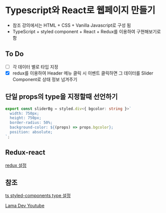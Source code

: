 # Typescript와 React로 웹페이지 만들기

- 참조 강의에서는 HTML + CSS + Vanilla Javascript로 구성 됨
- TypeScript + styled component + React + Redux를 이용하여 구현해보기로 함

## To Do

- [ ] 각 데이터 별로 타입 지정
- [x] redux를 이용하여 Header 메뉴 클릭 시 이벤트 클릭하면 그 데이터를 Slider Component로 상태 정보 넘겨주기

## 단일 props의 type을 지정할때 선언하기

```ts
export const sliderBg = styled.div<{ bgcolor: string }>`
  width: 750px;
  height: 750px;
  border-radius: 50%;
  background-color: ${(props) => props.bgcolor};
  position: absolute;
`;
```

## Redux-react

[redux 설정](https://github.com/lhk3337/commerce/wiki/redux%EC%84%A4%EC%A0%95)

## 참조

[ts styled-components type 설정](https://velog.io/@hwang-eunji/styled-component-typescript)

[Lama Dev Youtube](https://www.youtube.com/watch?v=b3Gqq_k-g24&t=414s)
